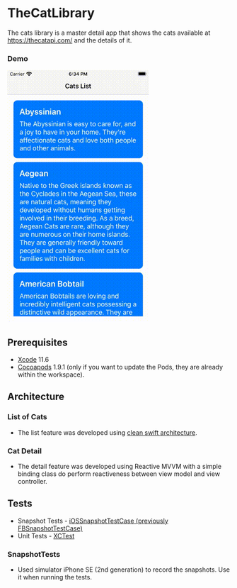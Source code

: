 # TheCatLibrary
The cats library is a master detail app that shows the cats available at https://thecatapi.com/ and the details of it.

### Demo
![Alt Text](/App-presentaion.gif)

## Prerequisites
* [Xcode](https://developer.apple.com/xcode/) 11.6
* [Cocoapods](https://cocoapods.org) 1.9.1 (only if you want to update the Pods, they are already within the workspace).

## Architecture
### List of Cats
* The list feature was developed using [clean swift architecture](https://clean-swift.com/).
### Cat Detail
*  The detail feature was developed using Reactive MVVM with a simple binding class do perform reactiveness between view model and view controller.

## Tests
* Snapshot Tests - [iOSSnapshotTestCase (previously FBSnapshotTestCase)](https://github.com/uber/ios-snapshot-test-case)
* Unit Tests - [XCTest](https://developer.apple.com/documentation/xctest)
### SnapshotTests
* Used simulator iPhone SE (2nd generation) to record the snapshots. Use it when running the tests.


